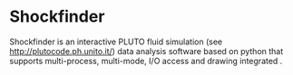 # Shockfinder
Shockfinder is an interactive PLUTO fluid simulation (see http://plutocode.ph.unito.it/) data analysis software based on python that supports multi-process, multi-mode, I/O access and drawing integrated .
